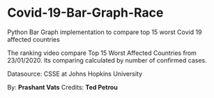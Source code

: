 # Covid-19-Bar-Graph-Race
Python Bar Graph implementation to compare top 15 worst Covid 19 affected countries

The ranking video compare Top 15 Worst Affected Countries from 23/01/2020.
Its comparing calculated by number of confirmed cases.

Datasource:
CSSE at Johns Hopkins University

By:
**Prashant Vats**
Credits:
**Ted Petrou**
